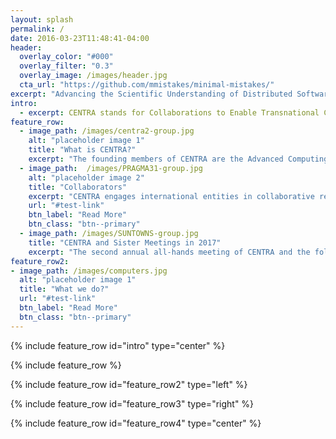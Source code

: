```yaml
---
layout: splash
permalink: /
date: 2016-03-23T11:48:41-04:00
header:
  overlay_color: "#000"
  overlay_filter: "0.3"
  overlay_image: /images/header.jpg
  cta_url: "https://github.com/mmistakes/minimal-mistakes/"
excerpt: "Advancing the Scientific Understanding of Distributed Software-Defined Cyberinfrastructures"
intro: 
  - excerpt: CENTRA stands for Collaborations to Enable Transnational Cyberinfrastructure Applications and refers to a partnership and evolving framework for collaborations amongst research centers, institutes and laboratories across the world
feature_row:
  - image_path: /images/centra2-group.jpg
    alt: "placeholder image 1"
    title: "What is CENTRA?"
    excerpt: "The founding members of CENTRA are the Advanced Computing and Information Systems (ACIS) laboratory of the University of Florida with support from the National Science Foundation (NSF) of the USA, the Center of Excellence for Cyber-Enablement of Applications (CECEA) of the National Center for High-Performance Computing (NCHC) of Taiwan."
  - image_path:  /images/PRAGMA31-group.jpg
    alt: "placeholder image 2"
    title: "Collaborators"
    excerpt: "CENTRA engages international entities in collaborative research activities in several ways. Institutional members provide access to facilities and testbeds to host researchers and enable experimental work. Individual researchers who belong to member institutions, or are invited by these institutions, can participate in CENTRA projects. "
    url: "#test-link"
    btn_label: "Read More"
    btn_class: "btn--primary"
  - image_path: /images/SUNTOWNS-group.jpg
    title: "CENTRA and Sister Meetings in 2017"
    excerpt: "The second annual all-hands meeting of CENTRA and the following collocated events were hosted by ACIS Lab, University of Florida. The full program book of all four events and video recordings of the SUNTOWNS Workshop are also available and linked below. "
feature_row2:
- image_path: /images/computers.jpg
  alt: "placeholder image 1"
  title: "What we do?"
  url: "#test-link"
  btn_label: "Read More"
  btn_class: "btn--primary"
---
```


{% include feature_row id="intro" type="center" %}

{% include feature_row %}

{% include feature_row id="feature_row2" type="left" %}

{% include feature_row id="feature_row3" type="right" %}

{% include feature_row id="feature_row4" type="center" %}
